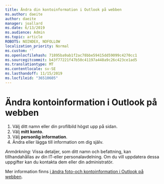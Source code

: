 ```yaml
---
title: Ändra din kontoinformation i Outlook på webben
ms.author: daeite
author: daeite
manager: joallard
ms.date: 6/13/2019
ms.audience: Admin
ms.topic: article
ROBOTS: NOINDEX, NOFOLLOW
localization_priority: Normal
ms.custom: ''
ms.openlocfilehash: 71895ba9ab1f2ac78bbe59415dd59099c4270cc1
ms.sourcegitcommit: b43f77221f47b50c41197a448a9c26c423ce1ad5
ms.translationtype: MT
ms.contentlocale: sv-SE
ms.lasthandoff: 11/15/2019
ms.locfileid: "36510605"
---
```

# <a name="change-account-information-in-outlook-on-the-web"></a>Ändra kontoinformation i Outlook på webben

1. Välj ditt namn eller din profilbild högst upp på sidan.
1. Välj **mitt konto**.
1. Välj **personlig information**.
1. Ändra eller lägga till information om dig själv.

*Anmärkning:* Vissa detaljer, som ditt namn och befattning, kan tillhandahållas av din IT-eller personalavdelning. Om du vill uppdatera dessa uppgifter kan du kontakta dem eller din administratör.

Mer information finns [i ändra foto-och kontoinformation i Outlook på webben](https://support.office.com/article/b2dbb289-851d-4bed-93c3-3e136f5659ec).